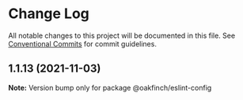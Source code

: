 # Change Log

All notable changes to this project will be documented in this file.
See [Conventional Commits](https://conventionalcommits.org) for commit guidelines.

## 1.1.13 (2021-11-03)

**Note:** Version bump only for package @oakfinch/eslint-config
